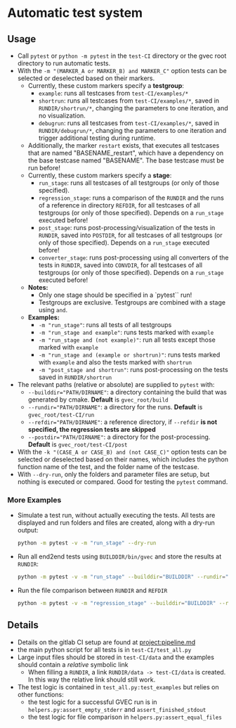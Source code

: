 # Automatic test system

## Usage 

* Call `pytest` or `python -m pytest` in the `test-CI` directory or the gvec root directory to run automatic tests.
* With the `-m "(MARKER_A or MARKER_B) and MARKER_C"` option tests can be selected or deselected based on their markers.
    * Currently, these custom markers specify a **testgroup**: 
        * `example`: runs all testcases from `test-CI/examples/*` 
        * `shortrun`: runs all testcases from `test-CI/examples/*`, saved in `RUNDIR/shortrun/*`, changing the parameters to one iteration, and no visualization.
        * `debugrun`: runs all testcases from `test-CI/examples/*`, saved in `RUNDIR/debugrun/*`, changing the parameters to one iteration and trigger additional testing during runtime.
    * Additionally, the marker `restart` exists, that executes all testcases that are named "BASENAME_restart", which have a dependency on the base testcase named "BASENAME". The base testcase must be run before!
    * Currently, these custom markers specify a **stage**:
        * `run_stage`: runs all testcases of all testgroups (or only of those specified).
        * `regression_stage`: runs a comparison of the `RUNDIR` and the runs of a reference in directory `REFDIR`, for all testcases of all testgroups (or only of those specified). Depends on a `run_stage` executed before!
        * `post_stage`: runs post-processing/visualization of the tests in `RUNDIR`, saved into `POSTDIR`, for all testcases of all testgroups (or only of those specified). Depends on a `run_stage` executed before!
        * `converter_stage`: runs post-processing using all converters of the tests in `RUNDIR`, saved into `CONVDIR`, for all testcases of all testgroups (or only of those specified). Depends on a `run_stage` executed before!
    * **Notes:**
        * Only one stage should be specified in a `pytest`` run!
        * Testgroups are exclusive. Testgroups are combined with a stage using `and`. 
    * **Examples:** 
        * `-m "run_stage"`: runs all tests of all testgroups
        * `-m "run_stage and example"`: runs tests marked with `example`
        * `-m "run_stage and (not example)"`: run all tests except those marked with `example`
        * `-m "run_stage and (example or shortrun)"`: runs tests marked with `example` and also the tests marked with `shortrun`
        * `-m "post_stage and shortrun"`: runs post-processing on the tests saved in `RUNDIR/shortrun`
* The relevant paths (relative or absolute) are supplied to `pytest` with:
    * `--builddir="PATH/DIRNAME"`: a directory containing the build that was generated by cmake. **Default** is `gvec_root/build`
    * `--rundir="PATH/DIRNAME"`: a directory for the runs. **Default** is `gvec_root/test-CI/run`
    * `--refdir="PATH/DIRNAME"`: a reference directory, if `--refdir` **is not specified, the regression tests are skipped**
    * `--postdir="PATH/DIRNAME"`: a directory for the post-processing. **Default** is `gvec_root/test-CI/post`
* With the `-k "(CASE_A or CASE_B) and (not CASE_C)"` option tests can be selected or deselected based on their names, which includes the python function name of the test, and the folder name of the testcase.
* With `--dry-run`, only the folders and parameter files are setup, but nothing is executed or compared. Good for testing the `pytest` command.

### More Examples

* Simulate a test run, without actually executing the tests. All tests are displayed and run folders and files are created, along with a dry-run output:
  ```bash 
  python -m pytest -v -m "run_stage" --dry-run
  ```
* Run all end2end tests using `BUILDDIR/bin/gvec` and store the results at `RUNDIR`:
  ```bash 
  python -m pytest -v -m "run_stage" --builddir="BUILDDIR" --rundir="RUNDIR"
  ```
* Run the file comparison between `RUNDIR` and `REFDIR`
  ```bash
  python -m pytest -v -m "regression_stage" --builddir="BUILDDIR" --rundir="RUNDIR" --refdir="REFDIR"`
  ```

## Details

* Details on the gitlab CI setup are found at <project:pipeline.md>
* the main python script for all tests is in `test-CI/test_all.py`
* Large input files should be stored in `test-CI/data` and the examples should contain a *relative* symbolic link
    * When filling a `RUNDIR`, a link `RUNDIR/data -> test-CI/data` is created. In this way the relative link should still work.
* The test logic is contained in `test_all.py:test_examples` but relies on other functions:
    * the test logic for a successful GVEC run is in `helpers.py:assert_empty_stderr` and `assert_finished_stdout`
    * the test logic for file comparison in `helpers.py:assert_equal_files`
